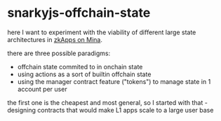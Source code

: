 # snarkyjs-offchain-state

here I want to experiment with the viability of different large state architectures in [zkApps on Mina](https://docs.minaprotocol.com/zkapps).

there are three possible paradigms:
- offchain state commited to in onchain state
- using actions as a sort of builtin offchain state
- using the manager contract feature ("tokens") to manage state in 1 account per user

the first one is the cheapest and most general, so I started with that - designing contracts that would make L1 apps scale to a large user base
